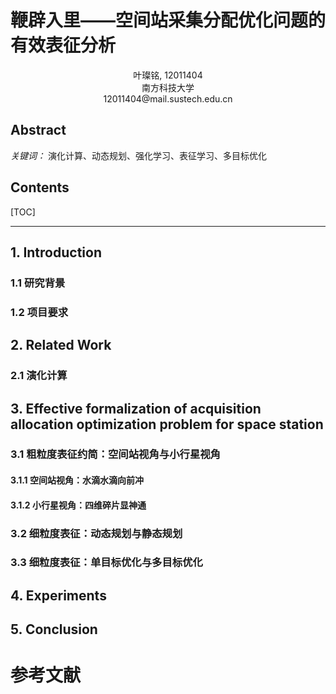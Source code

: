# 鞭辟入里——空间站采集分配优化问题的有效表征分析

<div align="center">
    叶璨铭, 12011404 <br>
    南方科技大学 <br>
    12011404@mail.sustech.edu.cn <br>
</div>
<!-- SUSTech CS Course of EA with its Application, Assignment 1, Final Report, March 2023 -->

## Abstract



*关键词：* 演化计算、动态规划、强化学习、表征学习、多目标优化

## Contents

[TOC]

---

## 1. Introduction

### 1.1 研究背景

### 1.2 项目要求

## 2. Related Work

### 2.1 演化计算

## 3. Effective formalization of acquisition allocation optimization problem for space station

### 3.1 粗粒度表征约简：空间站视角与小行星视角

#### 3.1.1 空间站视角：水滴水滴向前冲



#### 3.1.2 小行星视角：四维碎片显神通



### 3.2 细粒度表征：动态规划与静态规划



### 3.3 细粒度表征：单目标优化与多目标优化



### 



## 4. Experiments

## 5. Conclusion

# 参考文献

[^1]: A. E. Eiben and J. E. Smith. Introduction to Evolutionary Computation. Springer-Verlag, Berlin, 2015.